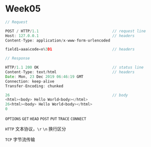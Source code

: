# Week05

```js
// Request

POST / HTTP/1.1                                 // request line
Host: 127.0.0.1                                 // headers
Content-Type: application/x-www-form-urlencoded

field1=aaa&code=x%3D1                           // headers

// Response

HTTP/1.1 200 OK                                 // status line
Content-Type: text/html                         // headers
Date: Mon, 23 Dec 2019 06:46:19 GMT
Connection: keep-alive
Transfer-Encoding: chunked

26                                              // body
<html><body> Hello World<body></html>
26<html><body> Hello World<body></html>
0
```

`OPTIONS` `GET` `HEAD` `POST` `PUT` `TRACE` `CONNECT`

`HTTP` 文本协议，`\r` `\n` 换行区分

`TCP` 字节流传输
